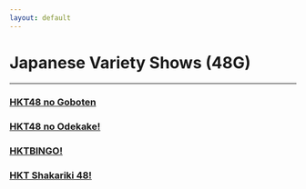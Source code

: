 ```yaml
---
layout: default
---
```


# Japanese Variety Shows (48G)
* * *

<h3><a href="./hkt48 no goboten/hkt48 no goboten.html">HKT48 no Goboten</a></h3>
<h3><a href="./hkt48 no odekake/hkt48 no odekake.html">HKT48 no Odekake!</a></h3>
<h3><a href="./hktbingo/hktbingo.html">HKTBINGO!</a></h3>
<h3><a href="./hkt shakariki 48/hkt shakariki 48.html">HKT Shakariki 48!</a></h3>

